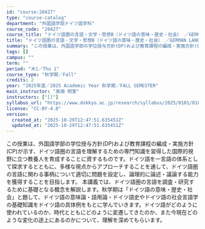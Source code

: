 ```yaml
---
id: "course:28427"
type: "course-catalog"
department: "外国語学部ドイツ語学科"
course_code: "28427"
course_title: "ドイツ語圏の言語・文学・思想B（ドイツ語の意味・歴史・社会） ／GERMAN LANGUAGE, LITERATURE AND THOUGHT B"
title: "ドイツ語圏の言語・文学・思想B（ドイツ語の意味・歴史・社会） ／GERMAN LANGUAGE, LITERATURE AND THOUGHT B"
summary: "この授業は、外国語学部の学位授与方針(DP)および教育課程の編成・実施方針(CP)が示す、ドイツ語圏の言語を理解するための専門知識を習得した国際的視野に立つ教養人を育成することに資するものです。ドイツ語を一言語の体系として探求するとともに、…"
tags: []
campus: ""
term: ""
period: "木1／Thu 1"
course_type: "秋学期／Fall"
credits: 2
year: "2025年度／2025 Academic Year 秋学期／FALL SEMESTER"
main_instructor: "髙畑 明里"
instructors: ["[]"]
syllabus_url: "https://www.dokkyo.ac.jp/research/syllabus/2025/0101/0101_28427_ja_JP.html"
license: "CC-BY-4.0"
version:
  created_at: "2025-10-29T12:47:51.635451Z"
  updated_at: "2025-10-29T12:47:51.635451Z"
---
```

この授業は、外国語学部の学位授与方針(DP)および教育課程の編成・実施方針(CP)が示す、ドイツ語圏の言語を理解するための専門知識を習得した国際的視野に立つ教養人を育成することに資するものです。ドイツ語を一言語の体系として探求するとともに、多様な視点からアプローチすることを通して、ドイツ語圏の言語に関わる事柄について適切に問題を設定し、論理的に論述・議論する能力を獲得することを目指します。 本講義では、ドイツ語圏の言語を調査・研究するために基礎となる概念を解説します。秋学期は「ドイツ語の意味・歴史・社会」と題して、ドイツ語の意味論・語用論・ドイツ語史やドイツ語の社会言語学の基礎知識をドイツ語の具体例をもとに学んでいきます。ドイツ語がどのように使われているのか、時代とともにどのように変遷してきたのか、また今現在どのような変化の途上にあるのかについて、理解を深めてもらいます。
